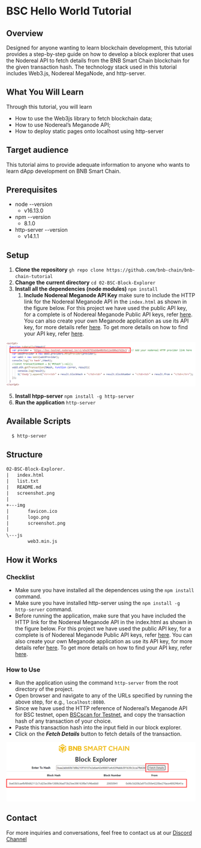 # BSC Hello World Tutorial

## Overview
Designed for anyone wanting to learn blockchain development, this tutorial provides a step-by-step guide on how to develop a block explorer that uses the Nodereal API to fetch details from the BNB Smart Chain blockchain for the given transaction hash. The technology stack used in this tutorial includes Web3.js, Nodereal MegaNode, and http-server. 

## What You Will Learn
Through this tutorial, you will learn 
- How to use the Web3js library to fetch blockchain data;
- How to use Nodereal’s Meganode API;
- How to deploy static pages onto localhost using http-server

## Target audience
This tutorial aims to provide adequate information to anyone who wants to learn dApp development on BNB Smart Chain.

## Prerequisites
  - node --version
    - v16.13.0
  - npm --version 
    - 8.1.0
  - http-server --version
    - v14.1.1

## Setup

1. **Clone the repository** ```gh repo clone https://github.com/bnb-chain/bnb-chain-tutorial```
2. **Change the current directory** ```cd 02-BSC-Block-Explorer```
3. **Install all the dependencies (node modules)** ```npm install```
   1. **Include Nodereal Meganode API Key** make sure to include the HTTP link for the Nodereal Meganode API in the ```index.html``` as shown in the figure below. For this project we have used the public API key, for a complete is of Nodereal Meganode Public API keys, refer [here](https://docs.nodereal.io/nodereal/meganode/meganode-api-overview/public-api-key). You can also create your own Meganode application as use its API key, for more details refer [here](https://docs.nodereal.io/nodereal/meganode/getting-started). To get more details on how to find your API key, refer [here](https://docs.nodereal.io/nodereal/meganode/getting-started#find-your-api-key).
   
![img](img/screenshot2.png)

5. **Install htpp-server** ```npm install -g http-server```
6. **Run the application** ```http-server```

## Available Scripts
```sh
  $ http-server
```

## Structure
```
02-BSC-Block-Explorer.
|   index.html
|   list.txt
|   README.md
|   screenshot.png
|   
+---img
|       favicon.ico
|       logo.png
|       screenshot.png
|       
\---js
        web3.min.js
```        

## How it Works
### Checklist
- Make sure you have installed all the dependences using the ```npm install``` command.
- Make sure you have installed http-server using the ```npm install -g http-server``` command.
- Before running the application, make sure that you have included the HTTP link for the Nodereal Meganode API in the index.html as shown in the figure below. For this project we have used the public API key, for a complete is of Nodereal Meganode Public API keys, refer [here](https://docs.nodereal.io/nodereal/meganode/meganode-api-overview/public-api-key). You can also create your own Meganode application as use its API key, for more details refer [here](https://docs.nodereal.io/nodereal/meganode/getting-started). To get more details on how to find your API key, refer [here](https://docs.nodereal.io/nodereal/meganode/getting-started#find-your-api-key).

### How to Use
- Run the application using the command ```http-server``` from the root directory of the project.
- Open browser and navigate to any of the URLs specified by running the above step, for e.g., ```localhost:8080```.
- Since we have used the HTTP reference of Nodereal’s Meganode API for BSC testnet, open [BSCscan for Testnet](https://testnet.bscscan.com/), and copy the transaction hash of any transaction of your choice.
- Paste this transaction hash into the input field in our block explorer.
- Click on the _**Fetch Details**_ button to fetch details of the transaction.

![img](img/screenshot.png)

## Contact
For more inquiries and conversations, feel free to contact us at our [Discord Channel](https://discord.com/channels/789402563035660308/912296662834241597)
